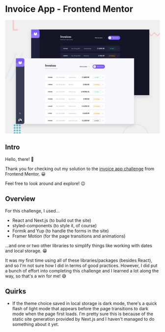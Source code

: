 # Invoice App - Frontend Mentor

![Design preview for the Invoice app coding challenge](./public/preview.jpg)

## Intro

Hello, there! 👋

Thank you for checking out my solution to the [invoice app challenge](https://www.frontendmentor.io/challenges/invoice-app-i7KaLTQjl) from Frontend Mentor. 😀

Feel free to look around and explore! 😉

## Overview

For this challenge, I used...

- React and Next.js (to build out the site)
- styled-components (to style it, of course) 
- Formik and Yup (to handle the forms in the site)
- Framer Motion (for the page transitions and animations)

...and one or two other libraries to simplify things like working with dates and local storage. 😁

It was my first time using all of these libraries/packages (besides React), and so I'm not sure how I did in terms of good practices. However, I did put a bunch of effort into completing this challenge and I learned a lot along the way, so that's a win for me! 😅

## Quirks

- If the theme choice saved in local storage is dark mode, there's a quick flash of light mode that appears before the page transitions to dark mode when the page first loads. I'm pretty sure this is because of the static site generation provided by Next.js and I haven't managed to do something about it yet.